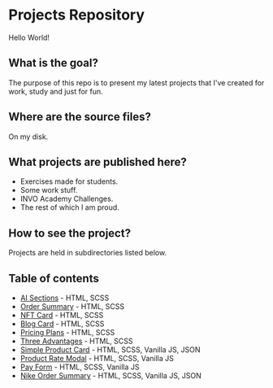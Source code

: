 # Projects Repository

Hello World!

## What is the goal?

The purpose of this repo is to present my latest projects that I've created for work, study and just for fun.

## Where are the source files?

On my disk.

## What projects are published here?

- Exercises made for students.
- Some work stuff.
- INVO Academy Challenges.
- The rest of which I am proud.

## How to see the project?

Projects are held in subdirectories listed below.

## Table of contents

- [AI Sections](https://vnowacki.github.io/aisections) - HTML, SCSS
- [Order Summary](https://vnowacki.github.io/ordersummary) - HTML, SCSS
- [NFT Card](https://vnowacki.github.io/nftcard) - HTML, SCSS
- [Blog Card](https://vnowacki.github.io/blogcard) - HTML, SCSS
- [Pricing Plans](https://vnowacki.github.io/pricingplans) - HTML, SCSS
- [Three Advantages](https://vnowacki.github.io/threeadvantages) - HTML, SCSS
- [Simple Product Card](https://vnowacki.github.io/simpleproductcard) - HTML, SCSS, Vanilla JS, JSON
- [Product Rate Modal](https://vnowacki.github.io/productratemodal) - HTML, SCSS, Vanilla JS
- [Pay Form](https://vnowacki.github.io/payform) - HTML, SCSS, Vanilla JS
- [Nike Order Summary](https://vnowacki.github.io/nikeordersummary) - HTML, SCSS, Vanilla JS, JSON

